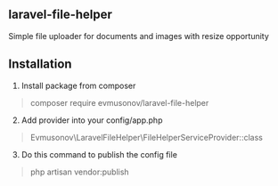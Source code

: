 ## laravel-file-helper
Simple file uploader for documents and images with resize opportunity

## Installation
1. Install package from composer
> composer require evmusonov/laravel-file-helper
2. Add provider into your config/app.php
> Evmusonov\LaravelFileHelper\FileHelperServiceProvider::class
3. Do this command to publish the config file
> php artisan vendor:publish
